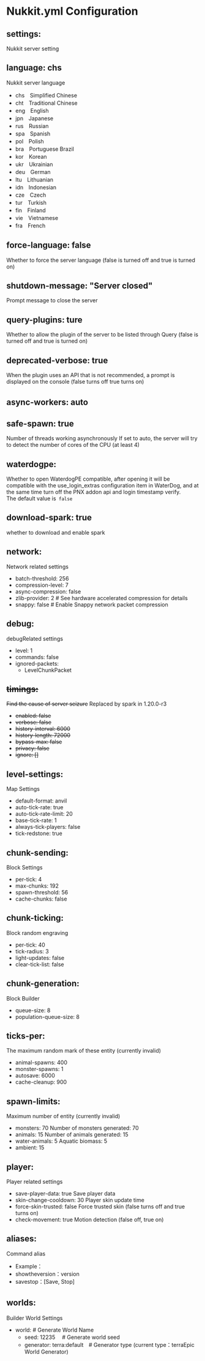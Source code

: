 # Nukkit.yml Configuration  

## settings:
Nukkit server setting
## language: chs
Nukkit server language
- chs　Simplified Chinese
- cht　Traditional Chinese
- eng　English
- jpn　Japanese
- rus　Russian
- spa　Spanish　
- pol　Polish
- bra　Portuguese Brazil
- kor　Korean
- ukr　Ukrainian
- deu　German
- ltu　Lithuanian
- idn　Indonesian
- cze　Czech
- tur　Turkish
- fin　Finland
- vie　Vietnamese
- fra　French
 ## force-language: false
 Whether to force the server language (false is turned off and true is turned on)
 ## shutdown-message: "Server closed"
 Prompt message to close the server
 ## query-plugins: ture
 Whether to allow the plugin of the server to be listed through Query (false is turned off and true is turned on)
 ## deprecated-verbose: true
 When the plugin uses an API that is not recommended, a prompt is displayed on the console (false turns off true turns on)
 ## async-workers: auto　
 ## safe-spawn: true
 Number of threads working asynchronously
 If set to auto, the server will try to detect the number of cores of the CPU (at least 4)
 ## waterdogpe:
 Whether to open WaterdogPE compatible, after opening it will be compatible with the use_login_extras configuration item in WaterDog, and at the same time turn off the PNX addon api and login timestamp verify.  
 The default value is` false`
 ## download-spark: true
 whether to download and enable spark

## network:
Network related settings
 - batch-threshold: 256
 - compression-level: 7
 - async-compression: false
 - zlib-provider: 2 # See hardware accelerated compression for details
 - snappy: false # Enable Snappy network packet compression

## debug:
debugRelated settings
 - level: 1
 - commands: false
 - ignored-packets:
   - LevelChunkPacket

## ~~timings:~~
~~Find the cause of server seizure~~
Replaced by spark in 1.20.0-r3
- ~~enabled: false~~
- ~~verbose: false~~
- ~~history-interval: 6000~~
- ~~history-length: 72000~~
- ~~bypass-max: false~~
- ~~privacy: false~~
- ~~ignore: []~~

## level-settings:
Map Settings
- default-format: anvil
- auto-tick-rate: true
- auto-tick-rate-limit: 20
- base-tick-rate: 1
- always-tick-players: false
- tick-redstone: true

## chunk-sending:
Block Settings
- per-tick: 4
- max-chunks: 192
- spawn-threshold: 56
- cache-chunks: false

## chunk-ticking:
Block random engraving
- per-tick: 40
- tick-radius: 3
- light-updates: false
- clear-tick-list: false

## chunk-generation:
Block Builder
- queue-size: 8
- population-queue-size: 8

## ticks-per:
The maximum random mark of these entity (currently invalid)
 - animal-spawns: 400
 - monster-spawns: 1
 - autosave: 6000
 - cache-cleanup: 900

## spawn-limits:
Maximum number of entity (currently invalid)
 - monsters: 70
 Number of monsters generated: 70
 - animals: 15
 Number of animals generated: 15
 - water-animals: 5
 Aquatic biomass: 5
 - ambient: 15
 

## player:
Player related settings
 - save-player-data: true
 Save player data
 - skin-change-cooldown: 30
 Player skin update time
 - force-skin-trusted: false
 Force trusted skin (false turns off and true turns on)
 - check-movement: true
 Motion detection (false off, true on)

## aliases:
Command alias
- Example：
- showtheversion：version
- savestop：[Save, Stop]

## worlds:　
Builder World Settings
  - world: # Generate World Name
     - seed: 12235 　# Generate world seed
     - generator: terra:default　# Generator type (current type：terraEpic World Generator)
    
